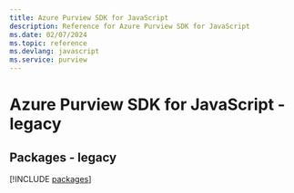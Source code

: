 ```yaml
---
title: Azure Purview SDK for JavaScript
description: Reference for Azure Purview SDK for JavaScript
ms.date: 02/07/2024
ms.topic: reference
ms.devlang: javascript
ms.service: purview
---
```

# Azure Purview SDK for JavaScript - legacy
## Packages - legacy
[!INCLUDE [packages](purview-index.md)]